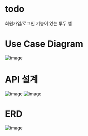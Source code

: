 # todo
회원가입/로그인 기능이 있는 투두 앱


# Use Case Diagram
![image](https://github.com/minahYu/todo/assets/96765898/20db3dc7-020e-40c2-ab1a-cb07f15018c4)


# API 설계
![image](https://github.com/minahYu/todo/assets/96765898/87255960-bed8-4cd7-80b4-900f33e9d521)
![image](https://github.com/minahYu/todo/assets/96765898/d77f4991-01ca-4ca6-b3d0-f3d3d539c23f)


# ERD
![image](https://github.com/minahYu/todo/assets/96765898/32380868-dea1-4f0d-8ef5-da810152b199)

